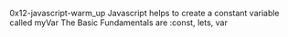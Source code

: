 0x12-javascript-warm_up
Javascript helps to create a constant variable called myVar
The Basic Fundamentals are :const, lets, var
